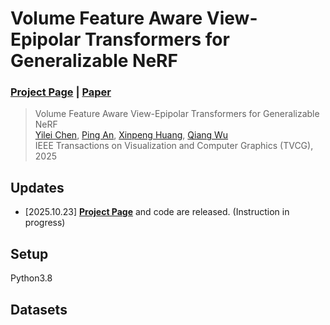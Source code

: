 # Volume Feature Aware View-Epipolar Transformers for Generalizable NeRF
### [Project Page](https://yileichen96.github.io/3DVET-NeRF/) | [Paper](https://ieeexplore.ieee.org/document/11203881)

> Volume Feature Aware View-Epipolar Transformers for Generalizable NeRF  
> [Yilei Chen](https://yileichen96.github.io/), [Ping An](https://scie.shu.edu.cn/Prof/anping.htm), [Xinpeng Huang](https://scholar.google.com/citations?user=FmK3XiwAAAAJ&hl=zh-CN), [Qiang Wu](https://profiles.uts.edu.au/qiang.wu)    
> IEEE Transactions on Visualization and Computer Graphics (TVCG), 2025

## Updates
+ [2025.10.23] **[Project Page](https://yileichen96.github.io/3DVET-NeRF/)** and code are released. (Instruction in progress)

## Setup
Python3.8

## Datasets
